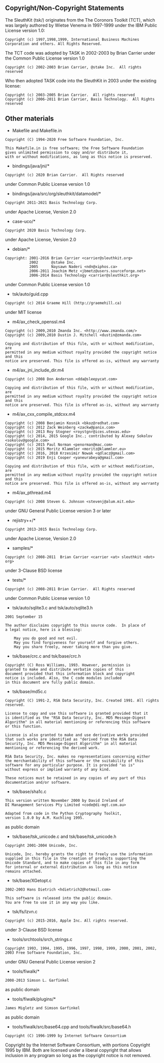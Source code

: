 ## Copyright/Non-Copyright Statements

The SleuthKit (tsk/) originates from the The Coronors Toolkit (TCT),
which was largely authored by Wietse Venema in 1997-1999 under the IBM Public
License version 1.0:

```
Copyright (c) 1997,1998,1999, International Business Machines          
Corporation and others. All Rights Reserved.
```

The TCT code was adopted by TASK in 2002-2003 by Brian Carrier under the Common
Public License version 1.0

```
Copyright (c) 2002-2003 Brian Carrier, @stake Inc.  All rights reserved
```

Who then adopted TASK code into the SleuthKit in 2003 under the existing
license:

```
Copyright (c) 2003-2005 Brian Carrier.  All rights reserved
Copyright (c) 2006-2011 Brian Carrier, Basis Technology.  All Rights reserved
```

## Other materials

* Makefile and Makefile.in

```
Copyright (C) 1994-2020 Free Software Foundation, Inc.

This Makefile.in is free software; the Free Software Foundation
gives unlimited permission to copy and/or distribute it,
with or without modifications, as long as this notice is preserved.
```

* bindings/java/jni/*

```
Copyright (c) 2020 Brian Carrier.  All Rights reserved
```

under Common Public License version 1.0

* bindings/java/src/org/sleuthkit/datamodel/*

```
Copyright 2011-2021 Basis Technology Corp.
```

under Apache License, Version 2.0

* case-uco/*

```
Copyright 2020 Basis Technology Corp.
```

under Apache License, Version 2.0

* debian/*

```
Copyright: 2001-2016 Brian Carrier <carrier@sleuthkit.org>
           2002      @stake Inc.
           2005      Naysawn Naderi <ndn@xiphos.ca>
           2006-2011 Joachim Metz <jbmetz@users.sourceforge.net>
           2006-2014 Basis Technology <carrier@sleuthkit.org>
```

under Common Public License version 1.0

* tsk/auto/guid.cpp

```
Copyright (c) 2014 Graeme Hill (http://graemehill.ca)
```

under MIT license

* m4/ax_check_openssl.m4

```
Copyright (c) 2009,2010 Zmanda Inc. <http://www.zmanda.com/>
Copyright (c) 2009,2010 Dustin J. Mitchell <dustin@zmanda.com>

Copying and distribution of this file, with or without modification, are
permitted in any medium without royalty provided the copyright notice and this
notice are preserved. This file is offered as-is, without any warranty
```

* m4/ax_jni_include_dir.m4

```
Copyright (c) 2008 Don Anderson <dda@sleepycat.com>

Copying and distribution of this file, with or without modification, are
permitted in any medium without royalty provided the copyright notice and this
notice are preserved. This file is offered as-is, without any warranty
```

* m4/ax_cxx_compile_stdcxx.m4

```
Copyright (c) 2008 Benjamin Kosnik <bkoz@redhat.com>
Copyright (c) 2012 Zack Weinberg <zackw@panix.com>
Copyright (c) 2013 Roy Stogner <roystgnr@ices.utexas.edu>
Copyright (c) 2014, 2015 Google Inc.; contributed by Alexey Sokolov <sokolov@google.com>
Copyright (c) 2015 Paul Norman <penorman@mac.com>
Copyright (c) 2015 Moritz Klammler <moritz@klammler.eu>
Copyright (c) 2016, 2018 Krzesimir Nowak <qdlacz@gmail.com>
Copyright (c) 2019 Enji Cooper <yaneurabeya@gmail.com>

Copying and distribution of this file, with or without modification, are
permitted in any medium without royalty provided the copyright notice and this
notice are preserved. This file is offered as-is, without any warranty
```

* m4/ax_pthread.m4

```
Copyright (c) 2008 Steven G. Johnson <stevenj@alum.mit.edu>
````

under GNU General Public License version 3 or later

* rejistry++/*

```
Copyright 2013-2015 Basis Technology Corp.
```

under Apache License, Version 2.0

* samples/*

```
Copyright (c) 2008-2011  Brian Carrier <carrier <at> sleuthkit <dot> org>
```

under 3-Clause BSD license

* tests/*

```
Copyright (c) 2008-2011 Brian Carrier.  All Rights reserved
```

under Common Public License version 1.0

* tsk/auto/sqlite3.c and tsk/auto/sqlite3.h

```
2001 September 15

The author disclaims copyright to this source code.  In place of
a legal notice, here is a blessing:

    May you do good and not evil.
    May you find forgiveness for yourself and forgive others.
    May you share freely, never taking more than you give.
```

* tsk/base/crc.c and tsk/base/crc.h

```
Copyright (C) Ross Williams, 1993. However, permission is
granted to make and distribute verbatim copies of this
document provided that this information block and copyright
notice is included. Also, the C code modules included
in this document are fully public domain.
```

* tsk/base/md5c.c

```
Copyright (C) 1991-2, RSA Data Security, Inc. Created 1991. All rights reserved.

License to copy and use this software is granted provided that it
is identified as the "RSA Data Security, Inc. MD5 Message-Digest
Algorithm" in all material mentioning or referencing this software
or this function.

License is also granted to make and use derivative works provided
that such works are identified as "derived from the RSA Data
Security, Inc. MD5 Message-Digest Algorithm" in all material
mentioning or referencing the derived work.

RSA Data Security, Inc. makes no representations concerning either
the merchantability of this software or the suitability of this
software for any particular purpose. It is provided "as is"
without express or implied warranty of any kind.

These notices must be retained in any copies of any part of this
documentation and/or software.
```

* tsk/base/sha1c.c

```
This version written November 2000 by David Ireland of 
DI Management Services Pty Limited <code@di-mgt.com.au>

Adapted from code in the Python Cryptography Toolkit, 
version 1.0.0 by A.M. Kuchling 1995.
```

as public domain

* tsk/base/tsk_unicode.c and tsk/base/tsk_unicode.h

```
Copyright 2001-2004 Unicode, Inc.

Unicode, Inc. hereby grants the right to freely use the information
supplied in this file in the creation of products supporting the
Unicode Standard, and to make copies of this file in any form
for internal or external distribution as long as this notice
remains attached.
```

* tsk/base/XGetopt.c

```
2002-2003 Hans Dietrich <hdietrich2@hotmail.com>

This software is released into the public domain.
You are free to use it in any way you like.
```

* tsk/fs/lzvn.c

```
Copyright (c) 2015-2016, Apple Inc. All rights reserved.
```

under 3-Clause BSD license

* tools/srchtools/srch_strings.c

```
Copyright 1993, 1994, 1995, 1996, 1997, 1998, 1999, 2000, 2001, 2002, 2003 Free Software Foundation, Inc.
```

under GNU General Public License version 2

* tools/fiwalk/*

```
2008-2013 Simson L. Garfinkel
```

as public domain

* tools/fiwalk/plugins/*

```
James Migletz and Simson Garfinkel
```

as public domain

* tools/fiwalk/src/base64.cpp and tools/fiwalk/src/base64.h

```
Copyright (C) 1996-1999 by Internet Software Consortium
```

Copyright by the Internet Software Consortium, with portions Copyright 1995
by IBM. Both are licensed under a liberal copyright that allows inclusion
in any program so long as the copyright notice is not removed.

